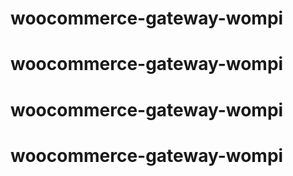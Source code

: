 # woocommerce-gateway-wompi
# woocommerce-gateway-wompi
# woocommerce-gateway-wompi
# woocommerce-gateway-wompi
